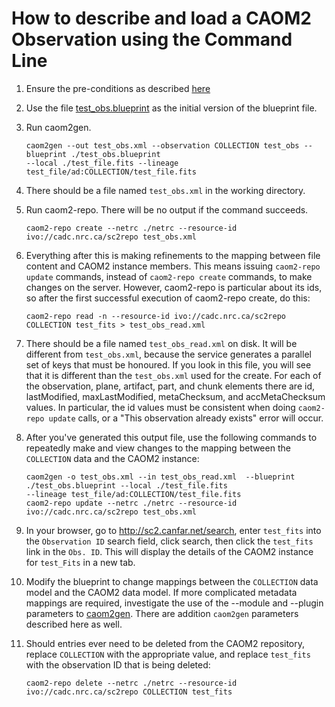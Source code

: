 # How to describe and load a CAOM2 Observation using the Command Line

1. Ensure the pre-conditions as described [here](./README.md)

1. Use the file [test_obs.blueprint](https://github.com/opencadc-metadata-curation/collection2caom2/blob/master/test_obs.blueprint) as the initial version of the blueprint file.

1. Run caom2gen.

    ```
    caom2gen --out test_obs.xml --observation COLLECTION test_obs --blueprint ./test_obs.blueprint 
    --local ./test_file.fits --lineage test_file/ad:COLLECTION/test_file.fits
    ```

1. There should be a file named `test_obs.xml` in the working directory.

1. Run caom2-repo. There will be no output if the command succeeds.

    ```
    caom2-repo create --netrc ./netrc --resource-id ivo://cadc.nrc.ca/sc2repo test_obs.xml
    ```

1. Everything after this is making refinements to the mapping between file content and CAOM2 instance members. This means issuing `caom2-repo update` commands, instead of `caom2-repo create` commands, to make changes on the server. However, caom2-repo is particular about its ids, so after the first successful execution of caom2-repo create, do this:

    ```
    caom2-repo read -n --resource-id ivo://cadc.nrc.ca/sc2repo COLLECTION test_fits > test_obs_read.xml
    ```

1. There should be a file named `test_obs_read.xml` on disk. It will be different from `test_obs.xml`, because the service generates a parallel set of keys that must be honoured. If you look in this file, you will see that it is different than the `test_obs.xml` used for the create. For each of the observation, plane, artifact, part, and chunk elements there are id, lastModified, maxLastModified, metaChecksum, and accMetaChecksum values. In particular, the id values must be consistent when doing `caom2-repo update` calls, or a "This observation already exists" error will occur.

1. After you've generated this output file, use the following commands to repeatedly make and view changes to the mapping between the `COLLECTION` data and the CAOM2 instance:

    ```
    caom2gen -o test_obs.xml --in test_obs_read.xml  --blueprint ./test_obs.blueprint --local ./test_file.fits 
    --lineage test_file/ad:COLLECTION/test_file.fits
    caom2-repo update --netrc ./netrc --resource-id ivo://cadc.nrc.ca/sc2repo test_obs.xml
    ```

1. In your browser, go to http://sc2.canfar.net/search, enter `test_fits` into the `Observation ID` search field, click search, then click the `test_fits` link in the `Obs. ID`. This will display the details of the CAOM2 instance for `test_Fits` in a new tab.

1. Modify the blueprint to change mappings between the `COLLECTION` data model and the CAOM2 data model. If more complicated metadata mappings are required, investigate the use of the --module and --plugin parameters to [caom2gen](https://github.com/opencadc/caom2tools/tree/master/caom2utils). There are addition `caom2gen` parameters described here as well.

1. Should entries ever need to be deleted from the CAOM2 repository, replace `COLLECTION` with the appropriate value, and replace `test_fits` with the observation ID that is being deleted:

    ```
    caom2-repo delete --netrc ./netrc --resource-id ivo://cadc.nrc.ca/sc2repo COLLECTION test_fits
    ```

